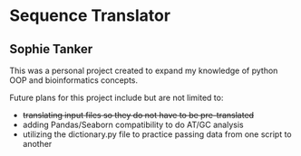 # Sequence Translator
## Sophie Tanker

This was a personal project created to expand my knowledge of python OOP and bioinformatics concepts.

Future plans for this project include but are not limited to:
- ~~translating input files so they do not have to be pre-translated~~
- adding Pandas/Seaborn compatibility to do AT/GC analysis
- utilizing the dictionary.py file to practice passing data from one script to another
